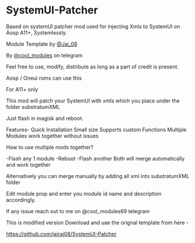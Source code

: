 # SystemUI-Patcher
Based on  systemUI patcher mod used for injecting Xmls to SystemUI on Aosp A11+, Systemlessly. 

Module Template by [@Jai_08](https://github.com/jairaj08)

By [@cool_modules](https://t.me/cool_modules) on telegram 

Feel free to use, modify, distribute as long as a part of credit is present.

Aosp / Oneui roms can use this

For A11+ only

This mod will patch your SystemUI with xmls which you place under the folder substratumXML

Just flash in magisk and reboot.

Features-
Quick Installation
Small size
Supports custom Functions
Multiple Modules work together without issues

How to use multiple mods together?

-Flash any 1 module 
-Reboot
-Flash another
Both will merge automatically and work together

Alternatively you can merge manually by adding all xml into substratumXML folder

Edit module prop and enter you module id name and description accordingly. 

If any issue reach out to me on @cool_modules69 telegram


This is modified version 
Download and uae the orignal template from here -

https://github.com/jairaj08/SystemUI-Patcher

